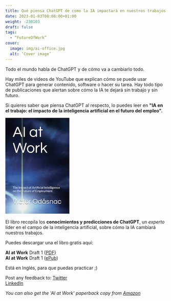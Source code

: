 ```yaml
---
title: Qué piensa ChatGPT de como la IA impactará en nuestros trabajos
date: 2023-01-03T08:08:00+01:00
weight: -230103
draft: false
tags:
  - “FutureOfWork”
cover:
  image: img/ai-office.jpg
  alt: ‘Cover image’
---
```


Todo el mundo habla de ChatGPT y de cómo va a cambiarlo todo. 

Hay miles de videos de YouTube que explican cómo se puede usar ChatGPT para generar contenido, software o hacer su tarea. Hay todo tipo de publicaciones que alertan sobre cómo la IA te dejará sin trabajo y sin futuro.

Si quieres saber que piensa ChatGPT al respecto, lo puedes leer en **"IA en el trabajo: el impacto de la inteligencia artificial en el futuro del empleo".**

![Cover](/img/ai-at-work-paper.jpg)

El libro recopila los **conocimientos y predicciones de ChatGPT**, un *experto* líder en el campo de la inteligencia artificial, sobre cómo la IA cambiará nuestros trabajos.

Puedes descargar una el libro gratis aquí:

**AI at Work** Draft 1 ([PDF](https://www.odasnac.com/free/AI_at_Work-230103-Draft.pdf))  
**AI at Work** Draft 1 ([ePub](https://www.odasnac.com/free/AI_at_Work-230102-Draft.epub)) 

Está en Inglés, para que puedas practicar ;)

Post any feedback to: 
[Twitter](https://twitter.com/odasnac)   
[LinkedIn](https://www.linkedin.com/in/odasnac/)

*You can also get the 'AI at Work' paperback copy from [Amazon](https://www.amazon.es/dp/B0BRNFPPD7/)*

